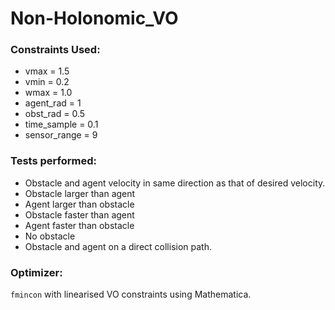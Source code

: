 # Non-Holonomic_VO

### Constraints Used:

- vmax = 1.5
- vmin = 0.2
- wmax = 1.0
- agent_rad = 1
- obst_rad = 0.5
- time_sample = 0.1
- sensor_range = 9

### Tests performed:

- Obstacle and agent velocity in same direction as that of desired velocity.
- Obstacle larger than agent
- Agent larger than obstacle
- Obstacle faster than agent
- Agent faster than obstacle
- No obstacle
- Obstacle and agent on a direct collision path.

### Optimizer:

`fmincon` with linearised VO constraints using Mathematica. 
